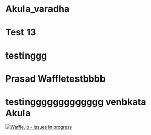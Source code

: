 # Akula_varadha
# Test 13
# testinggg 
# Prasad Waffletestbbbb
# testinggggggggggggg venbkata Akula
[![Waffle.io - Issues in progress](https://badge.waffle.io/Akula452/Akula_varadha.png?label=in%20progress&title=In%20Progress)](http://waffle.io/Akula452/Akula_varadha)
